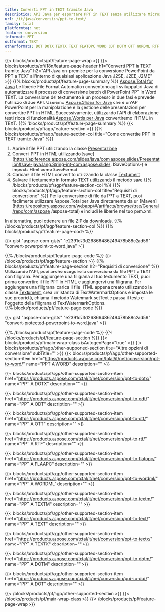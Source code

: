```yaml
---
title: Converti PPT in TEXT tramite Java
description: API Java per esportare PPT in TEXT senza utilizzare Microsoft Word o PowerPoint
url: /it/java/conversion/ppt-to-text/
family: total
platformtag: net
feature: conversion
informat: PPT
outformat: TEXT
otherformats: DOT DOTX TEXTX TEXT FLATOPC WORD ODT DOTM OTT WORDML RTF TEXTM
---
```

{{< blocks/products/pf/feature-page-wrap >}}
{{< blocks/products/pf/i18n/feature-page-header h1="Converti PPT in TEXT tramite Java" h2="API Java on-premise per la conversione PowerPoint da PPT a TEXT all'interno di qualsiasi applicazione Java J2SE, J2EE, J2ME" >}}
{{% blocks/products/pf/feature-page-summary %}}
[Aspose.Total for Java](https://products.aspose.com/total/java/) Le librerie File Format Automation consentono agli sviluppatori Java di automatizzare il processo di conversione batch di PowerPoint PPT in Word TEXT. La conversione del textumento è un processo in due fasi e prevede l'utilizzo di due API. Useremo [Aspose.Slides for Java](https://products.aspose.com/slides/java/) che è un'API PowerPoint per la manipolazione e la gestione delle presentazioni per convertire PPT in HTML. Successivamente, utilizzando l'API di elaborazione testi ricca di funzionalità [Aspose.Words per Java](https://products.aspose.com/words/java/) convertiremo l'HTML in TEXT.
{{% /blocks/products/pf/feature-page-summary  %}}
{{< blocks/products/pf/agp/feature-section >}}
{{% blocks/products/pf/agp/feature-section-col title="Come convertire PPT in TEXT tramite Java" %}}
1. Aprire il file PPT utilizzando la classe [Presentazione](https://apiference.aspose.com/slides/java/com.aspose.slides/Presentation)
2. Converti PPT in HTML utilizzando [save](https://apiference.aspose.com/slides/java/com.aspose.slides/Presentation#save-java.lang.String-int-com.aspose.slides. ISaveOptions-) e imposta Html come SaveFormat
3. Caricare il file HTML convertito utilizzando la classe [Textument](https://apiference.aspose.com/words/java/com.aspose.words/Textument)
4. Salvare il textumento in formato TEXT utilizzando il metodo [save](https://apiference.aspose.com/words/java/com.aspose.words/Textument#save(java.lang.String,int))
{{% /blocks/products/pf/agp/feature-section-col %}}
{{% blocks/products/pf/agp/feature-section-col title="Requisiti di conversione" %}}
Per la conversione di file da PPT a TEXT, puoi facilmente utilizzare Aspose.Total per Java direttamente da un [Maven](https://repository.aspose.com/webapp/#/artifacts/browse/tree/General/repo/com/aspose /aspose-total) e includi le librerie nel tuo pom.xml.

In alternativa, puoi ottenere un file ZIP da [downloads](https://downloads.aspose.com/total/java).
{{% /blocks/products/pf/agp/feature-section-col %}}
{{% blocks/products/pf/feature-page-code %}}

{{< gist "aspose-com-gists" "e2391d73d26866486249478b88c2ad59" "convert-powerpoint-to-word.java" >}}

{{% /blocks/products/pf/feature-page-code %}}
{{< /blocks/products/pf/agp/feature-section >}}
{{% blocks/products/pf/feature-page-section  h2="Requisiti di conversione" %}}
Utilizzando l'API, puoi anche eseguire la conversione da file PPT a TEXT con filigrana. Per aggiungere una filigrana al tuo textumento TEXT, puoi prima convertire il file PPT in HTML e aggiungervi una filigrana. Per aggiungere una filigrana, carica il file HTML appena creato utilizzando la classe [Textument](https://apiference.aspose.com/words/java/com.aspose.words/Textument), crea un'istanza di TextWatermarkOptions e imposta le sue proprietà, chiama il metodo Watermark.setText e passa il testo e l'oggetto della filigrana di TextWatermarkOptions.  
{{% blocks/products/pf/feature-page-code %}}

{{< gist "aspose-com-gists" "e2391d73d26866486249478b88c2ad59" "convert-protected-powerpoint-to-word.java" >}}
{{% /blocks/products/pf/feature-page-code  %}}
{{% /blocks/products/pf/feature-page-section %}}
{{< blocks/products/pf/main-wrap-class isAutogenPage="true" >}}
{{< blocks/products/pf/agp/other-supported-section title="Altre opzioni di conversione" subTitle="" >}}
{{< blocks/products/pf/agp/other-supported-section-item href="https://products.aspose.com/total/it/net/conversion/ppt-to-word/" name="PPT A WORD" description="" >}}

{{< blocks/products/pf/agp/other-supported-section-item href="https://products.aspose.com/total/it/net/conversion/ppt-to-dotx/" name="PPT A DOTX" description="" >}}

{{< blocks/products/pf/agp/other-supported-section-item href="https://products.aspose.com/total/it/net/conversion/ppt-to-odt/" name="PPT A ODT" description="" >}}

{{< blocks/products/pf/agp/other-supported-section-item href="https://products.aspose.com/total/it/net/conversion/ppt-to-ott/" name="PPT A OTT" description="" >}}

{{< blocks/products/pf/agp/other-supported-section-item href="https://products.aspose.com/total/it/net/conversion/ppt-to-rtf/" name="PPT A RTF" description="" >}}

{{< blocks/products/pf/agp/other-supported-section-item href="https://products.aspose.com/total/it/net/conversion/ppt-to-flatopc/" name="PPT A FLAAPC" description="" >}}

{{< blocks/products/pf/agp/other-supported-section-item href="https://products.aspose.com/total/it/net/conversion/ppt-to-wordml/" name="PPT A WORDML" description="" >}}

{{< blocks/products/pf/agp/other-supported-section-item href="https://products.aspose.com/total/it/net/conversion/ppt-to-textm/" name="PPT A TEXTM" description="" >}}

{{< blocks/products/pf/agp/other-supported-section-item href="https://products.aspose.com/total/it/net/conversion/ppt-to-text/" name="PPT A TEXT" description="" >}}

{{< blocks/products/pf/agp/other-supported-section-item href="https://products.aspose.com/total/it/net/conversion/ppt-to-textx/" name="PPT A TEXTX" description="" >}}

{{< blocks/products/pf/agp/other-supported-section-item href="https://products.aspose.com/total/it/net/conversion/ppt-to-dotm/" name="PPT A DOTM" description="" >}}

{{< blocks/products/pf/agp/other-supported-section-item href="https://products.aspose.com/total/it/net/conversion/ppt-to-dot/" name="PPT A DOT" description="" >}}


{{< /blocks/products/pf/agp/other-supported-section >}}
{{< /blocks/products/pf/main-wrap-class >}}
{{< /blocks/products/pf/feature-page-wrap >}}